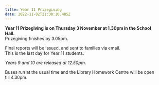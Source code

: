 ```yaml
---
title: Year 11 Prizegiving
date: 2022-11-02T21:38:10.485Z
---
```

**Year 11 Prizegiving is on Thursday 3 November at 1.30pm in the School Hall.**  
Prizegiving finishes by 3.05pm.    


Final reports will be issued, and sent to families via email.  
This is the last day for Year 11 students.  

*Years 9 and 10 are released at 12.50pm.*  

Buses run at the usual time and the Library Homework Centre will be open till 4.30pm. 


  


